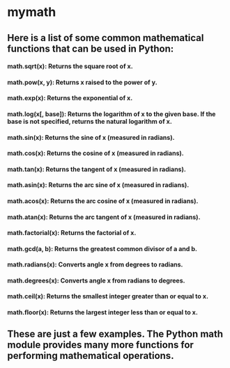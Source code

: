 # mymath

## Here is a list of some common mathematical functions that can be used in Python:

#### math.sqrt(x): Returns the square root of x.
#### math.pow(x, y): Returns x raised to the power of y.
#### math.exp(x): Returns the exponential of x.
#### math.log(x[, base]): Returns the logarithm of x to the given base. If the base is not specified, returns the natural logarithm of x.
#### math.sin(x): Returns the sine of x (measured in radians).
#### math.cos(x): Returns the cosine of x (measured in radians).
#### math.tan(x): Returns the tangent of x (measured in radians).
#### math.asin(x): Returns the arc sine of x (measured in radians).
#### math.acos(x): Returns the arc cosine of x (measured in radians).
#### math.atan(x): Returns the arc tangent of x (measured in radians).
#### math.factorial(x): Returns the factorial of x.
#### math.gcd(a, b): Returns the greatest common divisor of a and b.
#### math.radians(x): Converts angle x from degrees to radians.
#### math.degrees(x): Converts angle x from radians to degrees.
#### math.ceil(x): Returns the smallest integer greater than or equal to x.
#### math.floor(x): Returns the largest integer less than or equal to x.

## These are just a few examples. The Python math module provides many more functions for performing mathematical operations.
